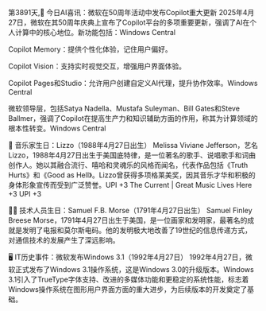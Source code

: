 第3891天,🤖 今日AI喜讯：微软在50周年活动中发布Copilot重大更新
2025年4月27日，微软在其50周年庆典上宣布了Copilot平台的多项重要更新，强调了AI在个人计算中的核心地位。​新功能包括：​
Windows Central

Copilot Memory：提供个性化体验，记住用户偏好。

Copilot Vision：支持实时视觉交互，增强用户界面体验。

Copilot Pages和Studio：允许用户创建自定义AI代理，提升协作效率。​
Windows Central

微软领导层，包括Satya Nadella、Mustafa Suleyman、Bill Gates和Steve Ballmer，强调了Copilot在提高生产力和知识辅助方面的作用，称其为计算领域的根本性转变。 ​
Windows Central

🎵 音乐家生日：Lizzo（1988年4月27日出生）
Melissa Viviane Jefferson，艺名Lizzo，1988年4月27日出生于美国底特律，是一位著名的歌手、说唱歌手和词曲创作人。​她以其融合流行、嘻哈和灵魂乐的风格而闻名，代表作品包括《Truth Hurts》和《Good as Hell》。​Lizzo曾获得多项格莱美奖，因其音乐才华和积极的身体形象宣传而受到广泛赞誉。 ​
UPI
+3
The Current | Great Music Lives Here
+3
UPI
+3

👨‍💻 技术人员生日：Samuel F.B. Morse（1791年4月27日出生）
Samuel Finley Breese Morse，1791年4月27日出生于美国，是一位画家和发明家，最著名的成就是发明了电报和莫尔斯电码。​他的发明极大地改善了19世纪的信息传递方式，对通信技术的发展产生了深远影响。 ​

🖥️ IT历史事件：微软发布Windows 3.1（1992年4月27日）
1992年4月27日，微软正式发布了Windows 3.1操作系统，这是Windows 3.0的升级版本。​Windows 3.1引入了TrueType字体支持、改进的多媒体功能和更稳定的系统性能，标志着Windows操作系统在图形用户界面方面的重大进步，为后续版本的开发奠定了基础。​
